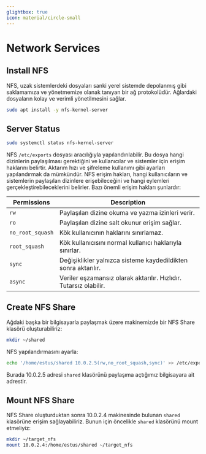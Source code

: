 ```yaml
---
glightbox: true
icon: material/circle-small
---
```


# Network Services

## Install NFS

NFS, uzak sistemlerdeki dosyaları sanki yerel sistemde depolanmış gibi saklamamıza ve yönetmemize olanak tanıyan bir ağ protokolüdür. Ağlardaki dosyaların kolay ve verimli yönetilmesini sağlar.

```bash
sudo apt install -y nfs-kernel-server
```

## Server Status

```bash
sudo systemctl status nfs-kernel-server
```

NFS `/etc/exports` dosyası aracılığıyla yapılandırılabilir. Bu dosya hangi dizinlerin paylaşılması gerektiğini ve kullanıcılar ve sistemler için erişim haklarını belirtir. Aktarım hızı ve şifreleme kullanımı gibi ayarları yapılandırmak da mümkündür. NFS erişim hakları, hangi kullanıcıların ve sistemlerin paylaşılan dizinlere erişebileceğini ve hangi eylemleri gerçekleştirebileceklerini belirler. Bazı önemli erişim hakları şunlardır:

| Permissions | Description |
|---|---|
| `rw` | Paylaşılan dizine okuma ve yazma izinleri verir. |
| `ro` | Paylaşılan dizine salt okunur erişim sağlar. |
| `no_root_squash` | Kök kullanıcının haklarını sınırlamaz. |
| `root_squash` | Kök kullanıcısını normal kullanıcı haklarıyla sınırlar. |
| `sync` | Değişiklikler yalnızca sisteme kaydedildikten sonra aktarılır. |
| `async` | Veriler eşzamansız olarak aktarılır. Hızlıdır. Tutarsız olabilir. |

## Create NFS Share

Ağdaki başka bir bilgisayarla paylaşmak üzere makinemizde bir NFS Share klasörü oluşturabiliriz:

```bash
mkdir ~/shared
```

NFS yapılandırmasını ayarla:

```bash
echo '/home/estus/shared 10.0.2.5(rw,no_root_squash,sync)' >> /etc/exports
```

Burada 10.0.2.5 adresi `shared` klasörünü paylaşıma açtığımız bilgisayara ait adrestir.

## Mount NFS Share

NFS Share oluşturduktan sonra 10.0.2.4 makinesinde bulunan `shared` klasörüne erişim sağlayabiliriz. Bunun için öncelikle `shared` klasörünü mount etmeliyiz:

```bash
mkdir ~/target_nfs
mount 10.0.2.4:/home/estus/shared ~/target_nfs
```
